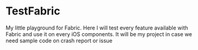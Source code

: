 TestFabric
==========

My little playground for Fabric. Here I will test every feature available with Fabric and use it on every iOS components. It will be my project in case we need sample code on crash report or issue
